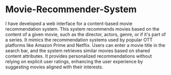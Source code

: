 # Movie-Recommender-System

I have developed a web interface for a content-based movie recommendation system. This system recommends movies based on the content of a given movie, such as the director, actors, genre, or if it's part of a series. It mimics the recommendation systems used by popular OTT platforms like Amazon Prime and Netflix. Users can enter a movie title in the search bar, and the system retrieves similar movies based on shared content attributes. It provides personalized recommendations without relying on explicit user ratings, enhancing the user experience by suggesting movies aligned with their interests.
